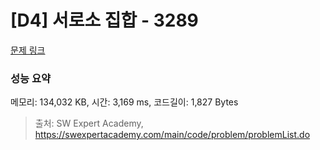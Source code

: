 # [D4] 서로소 집합 - 3289 

[문제 링크](https://swexpertacademy.com/main/code/problem/problemDetail.do?contestProbId=AWBJKA6qr2oDFAWr) 

### 성능 요약

메모리: 134,032 KB, 시간: 3,169 ms, 코드길이: 1,827 Bytes



> 출처: SW Expert Academy, https://swexpertacademy.com/main/code/problem/problemList.do